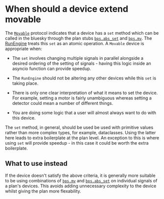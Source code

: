 # When should a device extend movable

The [`Movable`](#bluesky.protocols.Movable) protocol indicates that a device has a `set` method which can be called in the bluesky through the plan stubs [`bps.abs_set`](#bluesky.plan_stubs.abs_set) and [`bps.mv`](#bluesky.plan_stubs.mv). The [RunEngine](#bluesky.run_engine.RunEngine) treats this `set` as an atomic operation. A `Movable` device is appropriate when:

- The `set` involves changing multiple signals in parallel alongside a desired ordering of the setting of signals - having this logic inside an asyncio function can provide speedup.

- The `RunEngine` should not be altering any other devices while this `set` is taking place.

- There is only one clear interpretation of what it means to set the device. For example, setting a motor is fairly unambiguous whereas setting a detector could mean a number of different things.

- You are doing some logic that a user will almost always want to do with this device.

The `set` method, in general, should be used be used with primitive values rather than more complex types, for example, dataclasses. Using the latter here leads to extra boilerplate at the plan level. An exception to this is where using `set` will provide speedup - in this case it could be worth the extra boilerplate.

## What to use instead

If the device doesn't satisfy the above criteria, it is generally more suitable to be using combinations of [`bps.mv`](#bluesky.plan_stubs.mv) and [`bps.abs_set`](#bluesky.plan_stubs.abs_set) on individual signals of a plan's devices. This avoids adding unnecessary complexity to the device whilst giving the plan more flexability.
